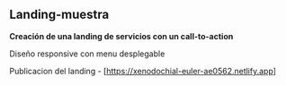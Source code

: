 ## Landing-muestra


**Creación de una landing de servicios con un call-to-action**

Diseño responsive con menu desplegable

Publicacion del landing - [https://xenodochial-euler-ae0562.netlify.app]
